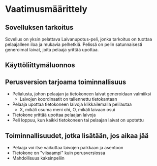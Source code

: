 # Vaatimusmäärittely

## Sovelluksen tarkoitus

Sovellus on yksin pelattava Laivanupotus-peli, jonka tarkoitus on tuottaa pelaajalleen iloa ja mukavia pelhetkiä. Pelissä on
pelin satunnaisesti generoimat laivat, joita pelaaja yrittää upottaa.

## Käyttöliittymäluonnos


## Perusversion tarjoama toiminnallisuus

- Pelialusta, johon pelaajan ja tietokoneen laivat generoidaan valmiiksi
  * Laivojen koordinaatit on tallennettu tietokantaan
- Pelaaja upottaa tietokoneen laivoja klikkailemalla pelilautaa
  * X, mikäli osuma meni ohi, O, mikäli laivaan osui
- Tietokone yrittää upottaa pelaajan laivoja
- Peli loppuu, kun kaikki tietokoneen tai pelaajan laivat on upotettu

## Toiminnallisuudet, jotka lisätään, jos aikaa jää

- Pelaaja voi itse vaikuttaa laivojen paikkaan ja asentoon
- Tietokone on "viisaampi" kuin perusversiossa
- Mahdollisuus kaksinpeliin
